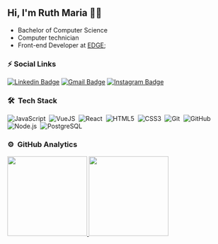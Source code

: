 ## Hi, I'm Ruth Maria :woman_technologist:

 - Bachelor of Computer Science
 - Computer technician
 - Front-end Developer at [EDGE](http://edgebr.org/);
 
 ### ⚡ Social Links
 
[![Linkedin Badge](https://img.shields.io/badge/-LinkedIn-blue?style=flat-square&logo=Linkedin&logoColor=white&link=https://www.linkedin.com/in/ruth-maria-9b256071/)](https://www.linkedin.com/in/ruth-maria-9b256071/)
[![Gmail Badge](https://img.shields.io/badge/-Gmail-c14438?style=flat-square&logo=Gmail&logoColor=white&link=mailto:ruthmariia01@gmail.com)](mailto:ruthmariia01@gmail.com)
[![Instagram Badge](https://img.shields.io/badge/-Instagram-C13584?style=flat-square&labelColor=C13584&logo=instagram&logoColor=white&link=https://www.instagram.com/ruth_maaria/)](https://www.instagram.com/ruth_maaria/)
<br>

### 🛠 &nbsp;Tech Stack

![JavaScript](https://img.shields.io/badge/-JavaScript-05122A?style=flat&logo=javascript)&nbsp;
![VueJS](https://img.shields.io/badge/-VueJs-05122A?style=flat&logo=vue.js)&nbsp;
![React](https://img.shields.io/badge/-React-05122A?style=flat&logo=react)&nbsp;
![HTML5](https://img.shields.io/badge/-HTML-05122A?style=flat&logo=HTML5)&nbsp;
![CSS3](https://img.shields.io/badge/-CSS-05122A?style=flat&logo=CSS3&logoColor=1572B6)&nbsp;
![Git](https://img.shields.io/badge/-Git-05122A?style=flat&logo=git)&nbsp;
![GitHub](https://img.shields.io/badge/-GitHub-05122A?style=flat&logo=github)&nbsp;
![Node.js](https://img.shields.io/badge/-Node.js-05122A?style=flat&logo=node.js)&nbsp;
![PostgreSQL](https://img.shields.io/badge/-PostgreSQL-05122A?style=flat&logo=postgresql)&nbsp;

### ⚙️ &nbsp;GitHub Analytics
 <div align="left">
  <a href="https://github.com/RuthMaria">
  <img height="180em" src="https://github-readme-stats.vercel.app/api?username=RuthMaria&show_icons=true&theme=dracula&include_all_commits=true&count_private=true"/>
  <img height="180em" src="https://github-readme-stats.vercel.app/api/top-langs/?username=RuthMaria&layout=compact&langs_count=7&theme=dracula"/>
</div>
</p>
<!--
### :pencil: Skills I'm learning

| | | | | |
| :------: | :-----: | :-----: | :-----: | :-----: |
|<img alt="Bootstrap" title="Bootstrap" src="https://user-images.githubusercontent.com/59986562/88584028-709f2000-d027-11ea-9bf8-e9fd48a16ef2.png" height="24"><img alt="ReactNative" title="ReactNative" src="https://user-images.githubusercontent.com/9818768/91670281-49d67c80-eaf2-11ea-99e0-0aa8aa83e9de.jpg" height="24">|<img alt="Angular" title="Angular" src="https://user-images.githubusercontent.com/9818768/91670295-738fa380-eaf2-11ea-840d-30b62be893aa.png" height="24">|<img alt="MongoDB" title="MongoDB" src="https://user-images.githubusercontent.com/9818768/91670436-e2b9c780-eaf3-11ea-9417-884292bd0a20.jpg" height="24">|<img alt="AWS" title="AWS" src="https://user-images.githubusercontent.com/59986562/88596572-bb2a9780-d03b-11ea-9f1e-153881caca89.png" height="24">|<img alt="Typescript" title="Typescript" src="https://user-images.githubusercontent.com/9818768/91670031-17c41b00-eaf0-11ea-8908-0437f3a94422.jpeg" height="24">


<p> <img src="https://github-readme-stats.vercel.app/api?username=RuthMaria&count_private=true&show_icons=true&theme=dracula" alt="RuthMaria" />

-->

 
 


